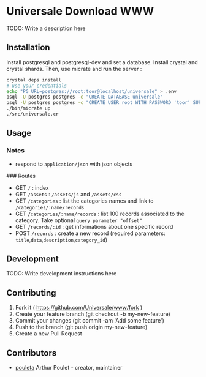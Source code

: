 # Universale Download WWW

TODO: Write a description here

## Installation

Install postgresql and postgresql-dev and set a database.
Install crystal and crystal shards.
Then, use micrate and run the server :
```sh
crystal deps install
# use your credentials
echo "PG_URL=postgres://root:toor@localhost/universale" > .env
psql -U postgres postgres -c "CREATE DATABASE universale"
psql -U postgres postgres -c "CREATE USER root WITH PASSWORD 'toor' SUPERUSER;"
./bin/micrate up
./src/universale.cr
```


## Usage

### Notes

- respond to ``application/json`` with json objects

### Routes

- GET ``/`` : index
- GET ``/assets`` : ``/assets/js`` and ``/assets/css``
- GET ``/categories`` : list the categories names and link to ``/categories/:name/records``
- GET ``/categories/:name/records`` : list 100 records associated to the category. Take optional ``query parameter "offset"``
- GET ``/records/:id`` : get informations about one specific record
- POST ``/records`` : create a new record (required parameters: ``title``,``data``,``description``,``category_id``)

## Development

TODO: Write development instructions here


## Contributing

1. Fork it ( https://github.com/Universale/www/fork )
2. Create your feature branch (git checkout -b my-new-feature)
3. Commit your changes (git commit -am 'Add some feature')
4. Push to the branch (git push origin my-new-feature)
5. Create a new Pull Request

## Contributors

- [pouleta](https://github.com/Nephos) Arthur Poulet - creator, maintainer
